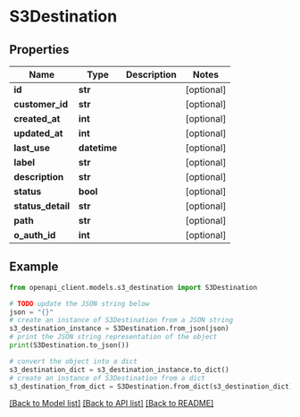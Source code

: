 # S3Destination


## Properties

Name | Type | Description | Notes
------------ | ------------- | ------------- | -------------
**id** | **str** |  | [optional] 
**customer_id** | **str** |  | [optional] 
**created_at** | **int** |  | [optional] 
**updated_at** | **int** |  | [optional] 
**last_use** | **datetime** |  | [optional] 
**label** | **str** |  | [optional] 
**description** | **str** |  | [optional] 
**status** | **bool** |  | [optional] 
**status_detail** | **str** |  | [optional] 
**path** | **str** |  | [optional] 
**o_auth_id** | **int** |  | [optional] 

## Example

```python
from openapi_client.models.s3_destination import S3Destination

# TODO update the JSON string below
json = "{}"
# create an instance of S3Destination from a JSON string
s3_destination_instance = S3Destination.from_json(json)
# print the JSON string representation of the object
print(S3Destination.to_json())

# convert the object into a dict
s3_destination_dict = s3_destination_instance.to_dict()
# create an instance of S3Destination from a dict
s3_destination_from_dict = S3Destination.from_dict(s3_destination_dict)
```
[[Back to Model list]](../README.md#documentation-for-models) [[Back to API list]](../README.md#documentation-for-api-endpoints) [[Back to README]](../README.md)


